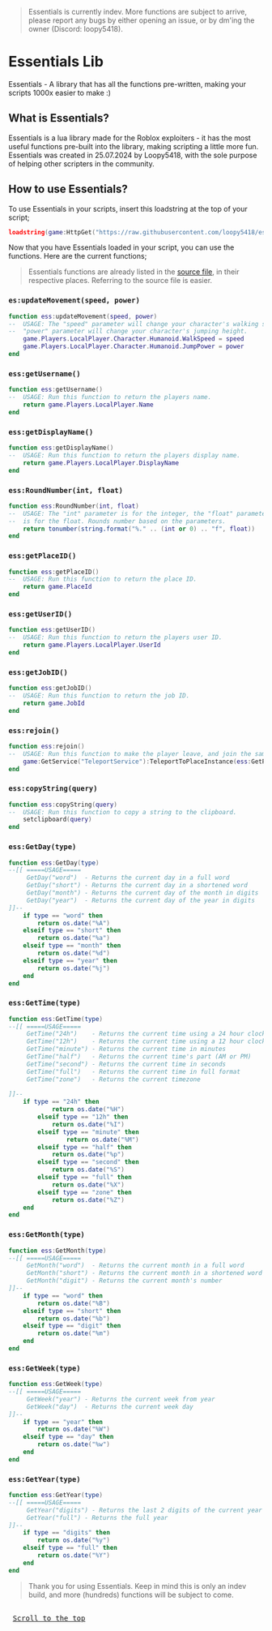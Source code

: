 > Essentials is currently indev. More functions are subject to arrive, please report any bugs by either opening an issue, or by dm'ing the owner (Discord: loopy5418).

<h1 id="essentials-lib">Essentials Lib</h1>

Essentials - A library that has all the functions pre-written, making your scripts 1000x easier to make :)

## What is Essentials?
Essentials is a lua library made for the Roblox exploiters - it has the most useful functions pre-built into the library, making scripting a little more fun.
Essentials was created in 25.07.2024 by Loopy5418, with the sole purpose of helping other scripters in the community.
## How to use Essentials?
To use Essentials in your scripts, insert this loadstring at the top of your script;
```lua
loadstring(game:HttpGet("https://raw.githubusercontent.com/loopy5418/essentialslib/main/src.lua",true))()
```
Now that you have Essentials loaded in your script, you can use the functions. Here are the current functions;

> Essentials functions are already listed in the [source file](https://github.com/loopy5418/essentialslib/blob/main/src.lua), in their respective places. Referring to the source file is easier.

### `es:updateMovement(speed, power)`
```lua
function ess:updateMovement(speed, power)
--  USAGE: The "speed" parameter will change your character's walking speed, the
--  "power" parameter will change your character's jumping height.
	game.Players.LocalPlayer.Character.Humanoid.WalkSpeed = speed
	game.Players.LocalPlayer.Character.Humanoid.JumpPower = power
end
```

### `ess:getUsername()`
```lua
function ess:getUsername()
--  USAGE: Run this function to return the players name.
	return game.Players.LocalPlayer.Name
end
```

### `ess:getDisplayName()`
```lua
function ess:getDisplayName()
--  USAGE: Run this function to return the players display name.
	return game.Players.LocalPlayer.DisplayName
end
```

### `ess:RoundNumber(int, float)`
```lua
function ess:RoundNumber(int, float)
--  USAGE: The "int" parameter is for the integer, the "float" parameter
--  is for the float. Rounds number based on the parameters.
    return tonumber(string.format("%." .. (int or 0) .. "f", float))
end
```

### `ess:getPlaceID()`
```lua
function ess:getPlaceID()
--  USAGE: Run this function to return the place ID.
	return game.PlaceId
end
```

### `ess:getUserID()`
```lua
function ess:getUserID()
--  USAGE: Run this function to return the players user ID.
	return game.Players.LocalPlayer.UserId
end
```

### `ess:getJobID()`
```lua
function ess:getJobID()
--  USAGE: Run this function to return the job ID.
	return game.JobId
end
```

### `ess:rejoin()`
```lua
function ess:rejoin()
--  USAGE: Run this function to make the player leave, and join the same server. Will join a new server if the old one is unavaible.
    game:GetService("TeleportService"):TeleportToPlaceInstance(ess:GetPlaceID(), ess:GetJobID(), ess:GetUserID())
end
```

### `ess:copyString(query)`
```lua
function ess:copyString(query)
--  USAGE: Run this function to copy a string to the clipboard.
	setclipboard(query)
end
```

### `ess:GetDay(type)`
```lua
function ess:GetDay(type)
--[[ =====USAGE=====
	 GetDay("word")  - Returns the current day in a full word
	 GetDay("short") - Returns the current day in a shortened word
	 GetDay("month") - Returns the current day of the month in digits
	 GetDay("year")  - Returns the current day of the year in digits
]]--
    if type == "word" then
        return os.date("%A")
    elseif type == "short" then
        return os.date("%a")
    elseif type == "month" then
        return os.date("%d")
    elseif type == "year" then
        return os.date("%j")
    end
end
```

### `ess:GetTime(type)`
```lua
function ess:GetTime(type)
--[[ =====USAGE=====
	 GetTime("24h")    - Returns the current time using a 24 hour clock
	 GetTime("12h")    - Returns the current time using a 12 hour clock
	 GetTime("minute") - Returns the current time in minutes
	 GetTime("half")   - Returns the current time's part (AM or PM)
	 GetTime("second") - Returns the current time in seconds
	 GetTime("full")   - Returns the current time in full format
	 GetTime("zone")   - Returns the current timezone
	
]]--
    if type == "24h" then
			return os.date("%H")
		elseif type == "12h" then
			return os.date("%I")
		elseif type == "minute" then
				return os.date("%M")
		elseif type == "half" then
			return os.date("%p")
		elseif type == "second" then
			return os.date("%S")
		elseif type == "full" then
			return os.date("%X")
		elseif type == "zone" then
			return os.date("%Z") 
	end
end
```

### `ess:GetMonth(type)`
```lua
function ess:GetMonth(type)
--[[ =====USAGE=====
	 GetMonth("word")  - Returns the current month in a full word
	 GetMonth("short") - Returns the current month in a shortened word
	 GetMonth("digit") - Returns the current month's number
]]--
    if type == "word" then
        return os.date("%B")
    elseif type == "short" then
        return os.date("%b")
    elseif type == "digit" then
        return os.date("%m")
    end
end
```

### `ess:GetWeek(type)`
```lua
function ess:GetWeek(type)
--[[ =====USAGE=====
	 GetWeek("year") - Returns the current week from year
	 GetWeek("day")  - Returns the current week day
]]--
    if type == "year" then
        return os.date("%W")
    elseif type == "day" then
        return os.date("%w")
    end
end
```

### `ess:GetYear(type)`
```lua
function ess:GetYear(type)
--[[ =====USAGE=====
	 GetYear("digits") - Returns the last 2 digits of the current year
	 GetYear("full") - Returns the full year
]]--
    if type == "digits" then
        return os.date("%y")
    elseif type == "full" then
        return os.date("%Y")
    end
end
```

> Thank you for using Essentials. Keep in mind this is only an indev build, and more (hundreds) functions will be subject to come.

<kbd> <br> [Scroll to the top](#essentials-lib) <br> </kbd>
